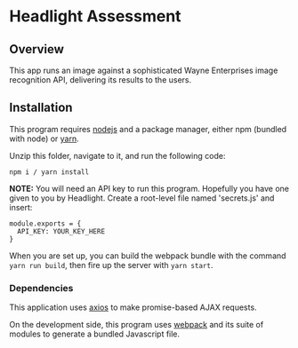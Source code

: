 # Headlight Assessment

## Overview

This app runs an image against a sophisticated Wayne Enterprises image recognition API, delivering its results to the users. 

## Installation

This program requires [nodejs](https://nodejs.org/en/download/) and a package manager, either npm (bundled with node) or [yarn](https://yarnpkg.com/lang/en/docs/install/).

Unzip this folder, navigate to it, and run the following code:
````
npm i / yarn install
````

**NOTE:** You will need an API key to run this program. Hopefully you have one given to you by Headlight. Create a root-level file named 'secrets.js' and insert:
````
module.exports = {
  API_KEY: YOUR_KEY_HERE
}
````

When you are set up, you can build the webpack bundle with the command `yarn run build`, then fire up the server with `yarn start`.
### Dependencies

This application uses [axios](https://www.npmjs.com/package/axios) to make promise-based AJAX requests.

On the development side, this program uses [webpack](https://www.npmjs.com/package/webpack) and its suite of modules to generate a bundled Javascript file.
